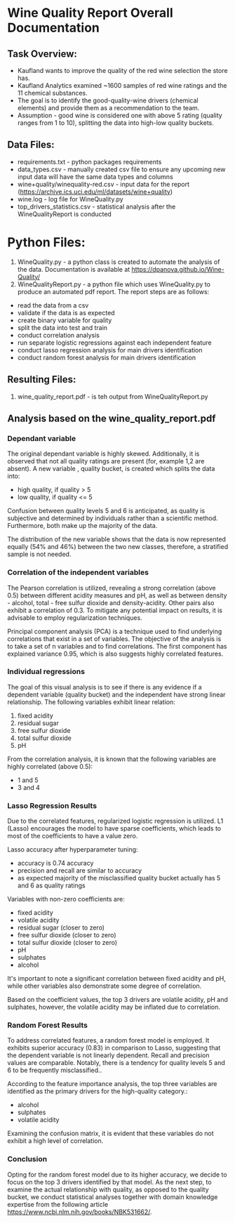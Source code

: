 # Wine Quality Report Overall Documentation 

## Task Overview:
- Kaufland wants to improve the quality of the red wine selection the store has.
- Kaufland Analytics examined ~1600 samples of red wine ratings and the 11 chemical substances.
- The goal is to identify the good-quality-wine drivers (chemical elements) and provide  them as a recommendation to the team.
- Assumption - good wine is considered one with above 5 rating (quality ranges from 1 to 10), splitting the data into high-low quality buckets. 

## Data Files: 
- requirements.txt - python packages requirements 
- data_types.csv - manually created csv file to ensure any upcoming new input data will have the same data types and columns 
- wine+quality/winequality-red.csv - input data for the report (https://archive.ics.uci.edu/ml/datasets/wine+quality)
- wine.log - log file for WineQuality.py
- top_drivers_statistics.csv - statistical analysis after the WineQualityReport is conducted 

# Python Files: 
1. WineQuality.py - a python class is created to automate the analysis of the data. Documentation is available at https://dpanova.github.io/Wine-Quality/ 
2. WineQualityReport.py - a python file which uses WineQuality.py to produce an automated pdf report. The report steps are as follows:
- read the data from a csv
- validate if the data is as expected 
- create binary variable for quality 
- split the data into test and train 
- conduct correlation analysis 
- run separate logistic regressions against each independent feature
- conduct lasso regression analysis for main drivers identification
- conduct random forest analysis for main drivers identification

## Resulting Files:
1. wine_quality_report.pdf - is teh output from WineQualityReport.py 

## Analysis based on the wine_quality_report.pdf
### Dependant variable 
The original dependant variable is highly skewed. Additionally, it is observed that not all quality ratings are present (for, example 1,2 are absent). A new variable , quality bucket, is created which splits the data into:
- high quality, if quality > 5
- low quality, if quality <= 5

Confusion between quality levels 5 and 6 is anticipated, as quality is subjective and determined by individuals rather than a scientific method. Furthermore, both make up the majority of the data.

The distribution of the new variable shows that the data is now represented equally (54% and 46%) between the two new classes, therefore, a stratified sample is not needed.

### Correlation of the independent variables 
The Pearson correlation is utilized, revealing a strong correlation (above 0.5) between different acidity measures and pH, as well as between density - alcohol, total - free sulfur dioxide and density-acidity. Other pairs also exhibit a correlation of 0.3. To mitigate any potential impact on results, it is advisable to employ regularization techniques.

Principal component analysis (PCA) is a technique used to find underlying correlations that exist in a set of variables. The objective of the analysis is to take a set of n variables and to find correlations. The first component has explained variance 0.95, which is also suggests highly correlated features. 

### Individual regressions 
The goal of this visual analysis is to see if there is any evidence if a dependent variable (quality bucket) and the independent have strong linear relationship. The following variables exhibit linear relation:
1. fixed acidity 
2. residual sugar
3. free sulfur dioxide 
4. total sulfur dioxide 
5. pH

From the correlation analysis, it is known that the following variables are highly correlated (above 0.5):
- 1 and 5
- 3 and 4

### Lasso Regression Results
Due to the correlated features, regularized logistic regression is utilized. L1 (Lasso) encourages the model to have sparse coefficients, which leads to most of the coefficients to have a value zero.

Lasso accuracy after hyperparameter tuning: 
- accuracy is 0.74 accuracy
- precision and recall are similar to accuracy 
- as expected majority of the misclassified quality bucket actually has 5 and 6 as quality ratings 

Variables with non-zero coefficients are: 
- fixed acidity
- volatile acidity
- residual sugar (closer to zero)
- free sulfur dioxide (closer to zero)
- total sulfur dioxide (closer to zero)
- pH
- sulphates 
- alcohol

It's important to note a significant correlation between fixed acidity and pH, while other variables also demonstrate some degree of correlation.

Based on the coefficient values, the top 3 drivers are volatile acidity, pH and sulphates, however, the volatile acidity may be inflated due to correlation. 
### Random Forest Results

To address correlated features, a random forest model is employed. It exhibits superior accuracy (0.83) in comparison to Lasso, suggesting that the dependent variable is not linearly dependent. Recall and precision values are comparable. Notably, there is a tendency for quality levels 5 and 6 to be frequently misclassified.. 

According to the feature importance analysis, the top three variables are identified as the primary drivers for the high-quality category.: 
- alcohol
- sulphates
- volatile acidity 

Examining the confusion matrix, it is evident that these variables do not exhibit a high level of correlation.

### Conclusion 
Opting for the random forest model due to its higher accuracy, we decide to focus on the top 3 drivers identified by that model. As the next step, to examine the actual relationship with quality, as opposed to the quality bucket, we conduct statistical analyses together with domain knowledge expertise from the following article https://www.ncbi.nlm.nih.gov/books/NBK531662/.
